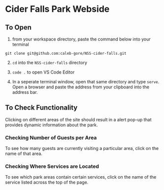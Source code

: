 # Cider Falls Park Webside
## To Open

1. from your workspace directory, paste the command below into your terminal

``` 
git clone git@github.com:caleb-gore/NSS-cider-falls.git
```

2. `cd` into the `NSS-cider-falls` directory

2. `code .` to open VS Code Editor

2. In a seperate terminal window, open that same directory and type `serve`.  Open a browser and paste the address from your clipboard into the address bar.

## To Check Functionality

Clicking on different areas of the site should result in a alert pop-up that provides dynamic information about the park. 

### Checking Number of Guests per Area
To see how many guests are currently visiting a particular area, click on the name of that area.

### Checking Where Services are Located
To see which park areas contain certain services, 
click on the name of the service listed across the top of the page. 

